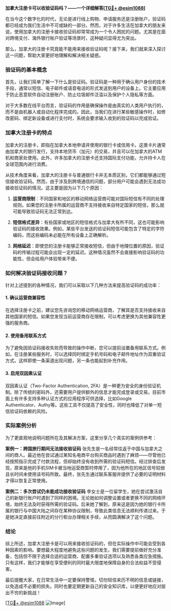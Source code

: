 **加拿大注册卡可以收验证码吗？——一个详细解答[[TG💪+ @esim1088](https://t.me/s/esim1088)]**

在当今这个数字化的时代，无论是进行线上购物、申请服务还是注册账户，验证码都已经成为我们生活中不可或缺的一部分。然而，对于许多生活在加拿大的朋友来说，使用加拿大的注册卡接收验证码却常常成为一个令人困扰的问题。尤其是在面对跨境支付、海外银行账户验证等场景时，这种疑问显得尤为突出。

那么，加拿大的注册卡究竟能不能用来接收验证码呢？接下来，我们就来深入探讨这一问题，帮助大家更好地理解和解决相关疑惑。

### 验证码的基本概念

首先，让我们简单了解一下什么是验证码。验证码是一种用于确认用户身份的技术手段，通常以短信、电子邮件或语音电话的形式发送到用户的设备上。它主要应用于防止恶意软件自动注册账户、防止垃圾邮件泛滥以及保护个人隐私等方面。

对于大多数在线平台而言，验证码的作用是确保操作是由真实的人类用户执行的，而不是由机器人或自动化程序完成的。因此，当我们在进行某些敏感操作时，如修改密码、绑定新设备或进行支付时，系统会要求输入收到的验证码以完成验证。

### 加拿大注册卡的特点

加拿大的注册卡，即指在加拿大本地申请并使用的银行卡或信用卡。这类卡片通常由加拿大的银行发行，支持本地货币（加元）的交易，并且可以在加拿大的ATM机和商家处使用。此外，许多加拿大的注册卡还支持国际支付功能，允许持卡人在全球范围内进行消费。

从技术角度来看，加拿大的注册卡与普通银行卡并无本质区别，它们都能够通过短信接收验证码。然而，由于涉及到跨境通信的问题，部分用户可能会遇到无法成功接收验证码的情况。这主要是因为以下几个原因：

1. **运营商限制**：不同国家和地区的移动网络运营商可能对国际短信有不同的处理规则。如果您的注册卡所属的运营商不支持接收来自特定国家的短信，那么就可能导致验证码无法正常到达。
   
2. **短信格式差异**：有些国家或地区的短信格式与加拿大有所不同，这也可能影响验证码的接收效果。例如，某些平台发送的验证码短信可能包含了特定的字符编码，而这些编码未必能在所有设备上正确解析。

3. **网络延迟**：即使您的注册卡能够正常接收短信，但由于地理位置的原因，验证码的传输过程可能会出现一定的延迟。这种情况虽然不会直接影响验证码的功能性，但会给用户体验带来不便。

### 如何解决验证码接收问题？

针对上述提到的各种情况，我们可以采取以下几种方法来提高验证码的成功率：

#### 1. 确认运营商兼容性

在选择注册卡之前，建议您先咨询您的移动网络运营商，了解其是否支持接收来自其他国家的短信。如果您发现当前运营商存在限制，可以考虑更换为其他兼容性更强的服务商。

#### 2. 使用备用联系方式

为了避免因验证码接收失败而导致的操作中断，您可以提前设置备用联系方式。例如，在注册某些服务时，可以选择同时绑定手机号码和电子邮件地址作为双重验证方式。这样即使一条渠道出现问题，另一条也能起到补充作用。

#### 3. 启用双因素认证

双因素认证（Two-Factor Authentication, 2FA）是一种更为安全的身份验证机制。除了传统的密码外，还需要用户提供额外的信息才能完成登录或交易。目前市面上有许多支持多种认证方式的应用程序可供选择，比如Google Authenticator、Authy等。这些工具不仅提高了安全性，同时也降低了对单一短信验证码依赖的风险。

### 实际案例分析

为了更直观地说明问题所在及其解决方案，这里分享几个真实的案例供参考：

**案例一：跨国旅行期间无法接收验证码**
张先生是一名经常往返于中国与加拿大之间的商人。最近他在尝试通过某知名电商平台购买商品时遇到了麻烦——尽管他已经按照指示完成了付款流程，但却始终没有收到所需的验证码短信。经过排查后发现，原来是他的手机SIM卡被当地运营商暂时停用了，因为他所在的地区信号较弱且长时间未使用该号码所致。最终，张先生通过联系客服并提供了必要的证明材料才得以恢复正常使用。

**案例二：多次尝试仍未能成功接收验证码**
李女士是一位留学生，她在尝试激活自己的新银行账户时遇到了同样的困境。无论她如何调整设置或者更换不同的网络环境，始终无法及时获得所需的验证码。后来她了解到，原来这是因为她的银行卡所属的银行与中国大陆之间存在某种协议限制，导致此类信息无法顺利传递过来。于是她决定直接前往附近的分行柜台办理相关手续，从而圆满解决了这个问题。

### 结论

综上所述，加拿大注册卡是可以用来接收验证码的，但在实际操作中可能会受到各种因素的影响。要想最大程度地避免这些问题的发生，我们需要提前做好充分准备，包括但不限于选择合适的运营商、配置多重验证选项以及熟悉各类应急措施。只有这样，我们才能够在享受便利的同时最大限度地保障自身的合法权益不受侵害。

最后提醒大家，在日常生活中一定要保持警惕，切勿轻信来历不明的信息或链接，以免造成不必要的损失。同时也要定期更新自己的安全知识库，以便更好地应对层出不穷的新挑战！

[[TG💪+ @esim1088](https://t.me/s/esim1088) ![Image](https://i.postimg.cc/4NQfJmqS/Snipaste-2025-05-13-00-14-12.png)]